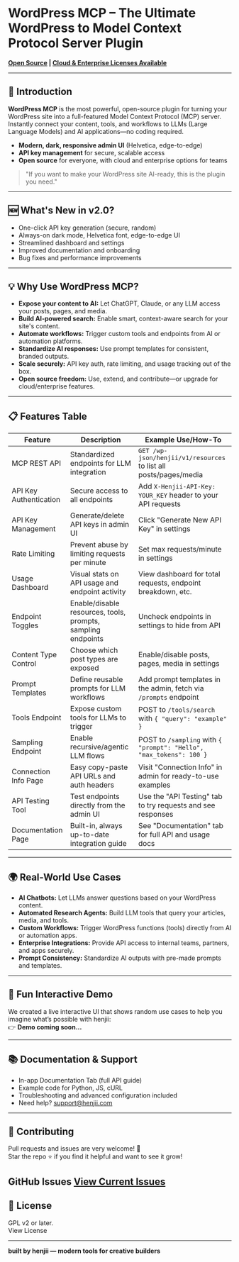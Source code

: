 
# WordPress MCP – The Ultimate WordPress to Model Context Protocol Server Plugin

**[Open Source]([url](https://github.com/stuffyoushouldautomate/WordPress-to-MCP-Server)) | [Cloud & Enterprise Licenses Available](mailto:hello@henjii.com)**

---

## 🚀 Introduction

**WordPress MCP** is the most powerful, open-source plugin for turning your WordPress site into a full-featured Model Context Protocol (MCP) server. Instantly connect your content, tools, and workflows to LLMs (Large Language Models) and AI applications—no coding required.

- **Modern, dark, responsive admin UI** (Helvetica, edge-to-edge)
- **API key management** for secure, scalable access
- **Open source** for everyone, with cloud and enterprise options for teams

> "If you want to make your WordPress site AI-ready, this is the plugin you need."

---

## 🆕 What's New in v2.0?
- One-click API key generation (secure, random)
- Always-on dark mode, Helvetica font, edge-to-edge UI
- Streamlined dashboard and settings
- Improved documentation and onboarding
- Bug fixes and performance improvements

---

## 💡 Why Use WordPress MCP?

- **Expose your content to AI:** Let ChatGPT, Claude, or any LLM access your posts, pages, and media.
- **Build AI-powered search:** Enable smart, context-aware search for your site's content.
- **Automate workflows:** Trigger custom tools and endpoints from AI or automation platforms.
- **Standardize AI responses:** Use prompt templates for consistent, branded outputs.
- **Scale securely:** API key auth, rate limiting, and usage tracking out of the box.
- **Open source freedom:** Use, extend, and contribute—or upgrade for cloud/enterprise features.

---

## 📋 Features Table

| Feature                | Description                                                      | Example Use/How-To                                                                 |
|------------------------|------------------------------------------------------------------|-------------------------------------------------------------------------------------|
| MCP REST API           | Standardized endpoints for LLM integration                       | `GET /wp-json/henjii/v1/resources` to list all posts/pages/media                    |
| API Key Authentication | Secure access to all endpoints                                   | Add `X-Henjii-API-Key: YOUR_KEY` header to your API requests                        |
| API Key Management     | Generate/delete API keys in admin UI                             | Click "Generate New API Key" in settings                                            |
| Rate Limiting          | Prevent abuse by limiting requests per minute                    | Set max requests/minute in settings                                                 |
| Usage Dashboard        | Visual stats on API usage and endpoint activity                  | View dashboard for total requests, endpoint breakdown, etc.                         |
| Endpoint Toggles       | Enable/disable resources, tools, prompts, sampling endpoints     | Uncheck endpoints in settings to hide from API                                      |
| Content Type Control   | Choose which post types are exposed                              | Enable/disable posts, pages, media in settings                                      |
| Prompt Templates       | Define reusable prompts for LLM workflows                        | Add prompt templates in the admin, fetch via `/prompts` endpoint                    |
| Tools Endpoint         | Expose custom tools for LLMs to trigger                          | POST to `/tools/search` with `{ "query": "example" }`                               |
| Sampling Endpoint      | Enable recursive/agentic LLM flows                               | POST to `/sampling` with `{ "prompt": "Hello", "max_tokens": 100 }`                |
| Connection Info Page   | Easy copy-paste API URLs and auth headers                        | Visit "Connection Info" in admin for ready-to-use examples                          |
| API Testing Tool       | Test endpoints directly from the admin UI                        | Use the "API Testing" tab to try requests and see responses                         |
| Documentation Page     | Built-in, always up-to-date integration guide                    | See "Documentation" tab for full API and usage docs                                 |

---

## 🌍 Real-World Use Cases
- **AI Chatbots:** Let LLMs answer questions based on your WordPress content.
- **Automated Research Agents:** Build LLM tools that query your articles, media, and tools.
- **Custom Workflows:** Trigger WordPress functions (tools) directly from AI or automation apps.
- **Enterprise Integrations:** Provide API access to internal teams, partners, and apps securely.
- **Prompt Consistency:** Standardize AI outputs with pre-made prompts and templates.

---

## 🎨 Fun Interactive Demo

We created a live interactive UI that shows random use cases to help you imagine what’s possible with henjii:  
👉 **Demo coming soon...** 

---

## 📚 Documentation & Support
- In-app Documentation Tab (full API guide)
- Example code for Python, JS, cURL
- Troubleshooting and advanced configuration included
- Need help? support@henjii.com

---

## 🤝 Contributing

Pull requests and issues are very welcome! 🚀  
Star the repo ⭐ if you find it helpful and want to see it grow!

**GitHub Issues**
[View Current Issues
]([url](https://github.com/stuffyoushouldautomate/WordPress-to-MCP-Server/issues))
---

## 📜 License

GPL v2 or later.  
View License

---

**built by henjii — modern tools for creative builders**
